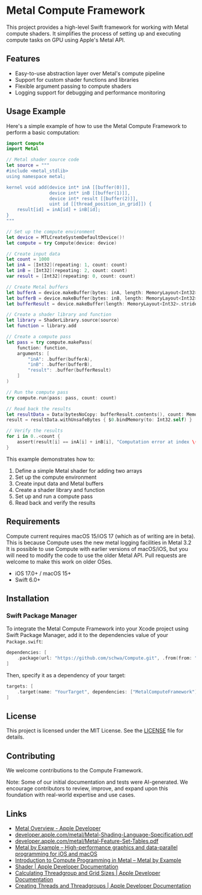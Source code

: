 # Metal Compute Framework

This project provides a high-level Swift framework for working with Metal compute shaders. It simplifies the process of setting up and executing compute tasks on GPU using Apple's Metal API.

## Features

- Easy-to-use abstraction layer over Metal's compute pipeline
- Support for custom shader functions and libraries
- Flexible argument passing to compute shaders
- Logging support for debugging and performance monitoring

## Usage Example

Here's a simple example of how to use the Metal Compute Framework to perform a basic computation:

```swift
import Compute
import Metal

// Metal shader source code
let source = """
#include <metal_stdlib>
using namespace metal;

kernel void add(device int* inA [[buffer(0)]],
                device int* inB [[buffer(1)]],
                device int* result [[buffer(2)]],
                uint id [[thread_position_in_grid]]) {
    result[id] = inA[id] + inB[id];
}
"""

// Set up the compute environment
let device = MTLCreateSystemDefaultDevice()!
let compute = try Compute(device: device)

// Create input data
let count = 1000
let inA = [Int32](repeating: 1, count: count)
let inB = [Int32](repeating: 2, count: count)
var result = [Int32](repeating: 0, count: count)

// Create Metal buffers
let bufferA = device.makeBuffer(bytes: inA, length: MemoryLayout<Int32>.stride * count, options: [])!
let bufferB = device.makeBuffer(bytes: inB, length: MemoryLayout<Int32>.stride * count, options: [])!
let bufferResult = device.makeBuffer(length: MemoryLayout<Int32>.stride * count, options: [])!

// Create a shader library and function
let library = ShaderLibrary.source(source)
let function = library.add

// Create a compute pass
let pass = try compute.makePass(
    function: function,
    arguments: [
        "inA": .buffer(bufferA),
        "inB": .buffer(bufferB),
        "result": .buffer(bufferResult)
    ]
)

// Run the compute pass
try compute.run(pass: pass, count: count)

// Read back the results
let resultData = Data(bytesNoCopy: bufferResult.contents(), count: MemoryLayout<Int32>.stride * count, deallocator: .none)
result = resultData.withUnsafeBytes { $0.bindMemory(to: Int32.self) }

// Verify the results
for i in 0..<count {
    assert(result[i] == inA[i] + inB[i], "Computation error at index \(i)")
}
```

This example demonstrates how to:

1. Define a simple Metal shader for adding two arrays
2. Set up the compute environment
3. Create input data and Metal buffers
4. Create a shader library and function
5. Set up and run a compute pass
6. Read back and verify the results

## Requirements

Compute current requires macOS 15/iOS 17 (which as of writing are in beta). This is because Compute uses the new metal logging facilities in Metal 3.2 It is possible to use Compute with earlier versions of macOS/iOS, but you will need to modify the code to use the older Metal API. Pull requests are welcome to make this work on older OSes.

- iOS 17.0+ / macOS 15+
- Swift 6.0+

## Installation

### Swift Package Manager

To integrate the Metal Compute Framework into your Xcode project using Swift Package Manager, add it to the dependencies value of your `Package.swift`:

```swift
dependencies: [
    .package(url: "https://github.com/schwa/Compute.git", .from(from: "0.1"))
]
```

Then, specify it as a dependency of your target:

```swift
targets: [
    .target(name: "YourTarget", dependencies: ["MetalComputeFramework"]),
]
```

## License

This project is licensed under the MIT License. See the [LICENSE](LICENSE) file for details.

## Contributing

We welcome contributions to the Compute Framework.

Note: Some of our initial documentation and tests were AI-generated. We encourage contributors to review, improve, and expand upon this foundation with real-world expertise and use cases.

## Links

- [Metal Overview - Apple Developer](https://developer.apple.com/metal/)
- [developer.apple.com/metal/Metal-Shading-Language-Specification.pdf](https://developer.apple.com/metal/Metal-Shading-Language-Specification.pdf)
- [developer.apple.com/metal/Metal-Feature-Set-Tables.pdf](https://developer.apple.com/metal/Metal-Feature-Set-Tables.pdf)
- [Metal by Example – High-performance graphics and data-parallel programming for iOS and macOS](https://metalbyexample.com)
- [Introduction to Compute Programming in Metal – Metal by Example](https://metalbyexample.com/introduction-to-compute/)
- [Shader | Apple Developer Documentation](https://developer.apple.com/documentation/swiftui/shader)
- [Calculating Threadgroup and Grid Sizes | Apple Developer Documentation](https://developer.apple.com/documentation/metal/compute_passes/calculating_threadgroup_and_grid_sizes)
- [Creating Threads and Threadgroups | Apple Developer Documentation](https://developer.apple.com/documentation/metal/compute_passes/creating_threads_and_threadgroups)

